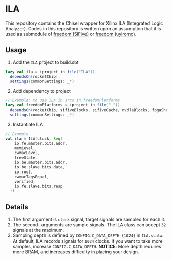 # ILA
This repository contains the Chisel wrapper for Xilinx ILA (Integrated Logic Analyzer).
Codes in this repository is written upon an assumption that it is used as submodule of [freedom (SiFive)](https://github.com/sifive/freedom) or [freedom (uyiromo)](https://github.com/uyiromo/freedom).

## Usage
1. Add the `ILA` project to build.sbt
```scala
lazy val ila = (project in file("ILA")).
  dependsOn(rocketChip).
  settings(commonSettings: _*)
```

2. Add dependency to project
```scala
// Example: to use ILA in srcs in freedomPlatforms
lazy val freedomPlatforms = (project in file(".")).
  dependsOn(rocketChip, sifiveBlocks, sifiveCache, nvdlaBlocks, fpgaShells, ila).
  settings(commonSettings: _*)
```

3. Instantiate ILA
```scala
// Example
val ila = ILA(clock, Seq(
    io.fe.master.bits.addr,
    memLevel,
    cwmacLevel,
    treeState,
    io.be.master.bits.addr,
    io.be.slave.bits.data,
    io.root,
    cwmacTagsEqual,
    verified,
    io.fe.slave.bits.resp
  ))
```

## Details
1. The first argument is `clock` signal, target signals are sampled for each it.
2. The second- arguments are sample signals. The ILA class can accept `32` signals at the maximum.
3. Sampling depth is defined by `CONFIG.C_DATA_DEPTH {1024}` in `ILA.scala`.
  At default, ILA records signals for `1024` clocks.
  If you want to take more samples, increase `CONFIG.C_DATA_DEPTH`.
  **NOTICE**: More depth requires more BRAM, and increases difficulty in placing your design.


















